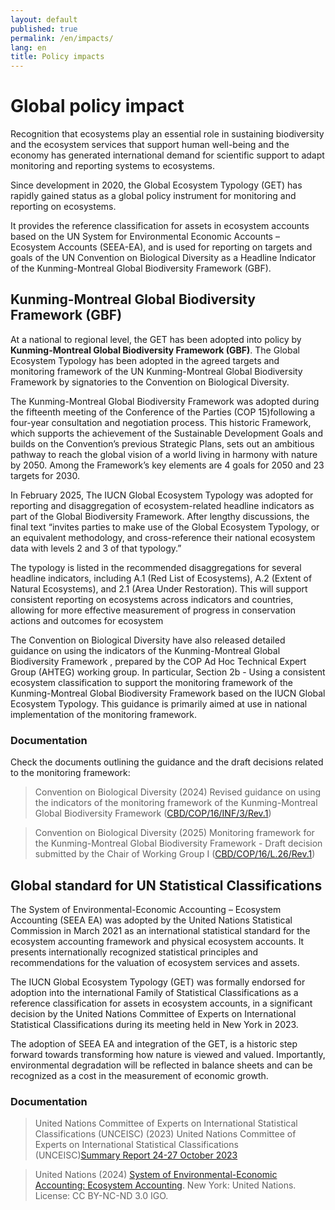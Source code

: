 ```yaml
---
layout: default
published: true
permalink: /en/impacts/
lang: en
title: Policy impacts
---
```


# Global policy impact

Recognition that ecosystems play an essential role in sustaining biodiversity and the ecosystem services that support human well-being and the economy has generated international demand for scientific support to adapt monitoring and reporting systems to ecosystems.

Since development in 2020, the Global Ecosystem Typology (GET) has rapidly gained status as a global policy instrument for monitoring and reporting on ecosystems. 

It provides the reference classification for assets in ecosystem accounts based on the UN System for Environmental Economic Accounts – Ecosystem Accounts (SEEA-EA), and is used for reporting on targets and goals of the UN Convention on Biological Diversity as a Headline Indicator of the Kunming-Montreal Global Biodiversity Framework (GBF). 

## Kunming-Montreal Global Biodiversity Framework (GBF)

At a national to regional level, the GET has been adopted into policy by **Kunming-Montreal Global Biodiversity Framework (GBF)**. The Global Ecosystem Typology has been adopted in the agreed targets and monitoring framework of the UN Kunming-Montreal Global Biodiversity Framework by signatories to the Convention on Biological Diversity. 

The Kunming-Montreal Global Biodiversity Framework was adopted during the fifteenth meeting of the Conference of the Parties (COP 15)following a four-year consultation and negotiation process. This historic Framework, which supports the achievement of the Sustainable Development Goals and builds on the Convention’s previous Strategic Plans, sets out an ambitious pathway to reach the global vision of a world living in harmony with nature by 2050. Among the Framework’s key elements are 4 goals for 2050 and 23 targets for 2030. 

In February 2025, The IUCN Global Ecosystem Typology was adopted for reporting and disaggregation of ecosystem-related headline indicators as part of the Global Biodiversity Framework. After lengthy discussions, the final text “invites parties to make use of the Global Ecosystem Typology, or an equivalent methodology, and cross-reference their national ecosystem data with levels 2 and 3 of that typology.” 

The typology is listed in the recommended disaggregations for several headline indicators, including A.1 (Red List of Ecosystems), A.2 (Extent of Natural Ecosystems), and 2.1 (Area Under Restoration). This will support consistent reporting on ecosystems across indicators and countries, allowing for more effective measurement of progress in conservation actions and outcomes for ecosystem

The Convention on Biological Diversity have also released detailed guidance on using the indicators of the Kunming-Montreal Global Biodiversity Framework , prepared by the COP Ad Hoc Technical Expert Group (AHTEG) working group. In particular, Section 2b  - Using a consistent ecosystem classification to support the monitoring framework of the Kunming-Montreal Global Biodiversity Framework based on the IUCN Global Ecosystem Typology. This guidance is primarily aimed at use in national implementation of the monitoring framework. 

### Documentation

Check the documents outlining the guidance and the draft decisions related to the monitoring framework:

> Convention on Biological Diversity (2024) Revised guidance on using the indicators of the monitoring framework of the Kunming-Montreal Global Biodiversity Framework ([CBD/COP/16/INF/3/Rev.1](https://www.cbd.int/doc/c/ea34/8414/8c5e6797d291af15f33d6e40/cop-16-inf-03-rev1-en.pdf))

> Convention on Biological Diversity (2025) Monitoring framework for the Kunming-Montreal Global Biodiversity Framework - Draft decision submitted by the Chair of Working Group I ([CBD/COP/16/L.26/Rev.1](https://www.cbd.int/doc/c/1e13/f20d/81cd8447744640bbd21e008f/cop-16-l-26-rev1-en.pdf)) 

## Global standard for UN Statistical Classifications

The System of Environmental-Economic Accounting – Ecosystem Accounting (SEEA EA) was adopted by the United Nations Statistical Commission in March 2021 as an international statistical standard for the ecosystem accounting framework and physical ecosystem accounts. It presents internationally recognized statistical principles and recommendations for the valuation of ecosystem services and assets. 

The IUCN Global Ecosystem Typology (GET) was formally endorsed for adoption into the international Family of Statistical Classifications as a reference classification for assets in ecosystem accounts, in a significant decision by the United Nations Committee of Experts on International Statistical Classifications during its meeting held in New York in 2023.
 
The adoption of SEEA EA and integration of the GET, is a historic step forward towards transforming how nature is viewed and valued. Importantly, environmental degradation will be reflected in balance sheets and can be recognized as a cost in the measurement of economic growth.

### Documentation

> United Nations Committee of Experts on International Statistical Classifications (UNCEISC) (2023) United Nations Committee of Experts on International Statistical Classifications (UNCEISC)[Summary Report 24-27 October 2023](https://unstats.un.org/unsd/classifications/Meetings/UNCEISC2024/Session1_Summary_UNCEISC_2023.pdf)

>  United Nations (2024) [System of Environmental-Economic Accounting: Ecosystem Accounting](http://hdl.handle.net/10986/42574). New York: United Nations.  License: CC BY-NC-ND 3.0 IGO.




 


